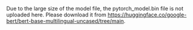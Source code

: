 Due to the large size of the model file, the pytorch_model.bin file is not uploaded here. Please download it from https://huggingface.co/google-bert/bert-base-multilingual-uncased/tree/main.

